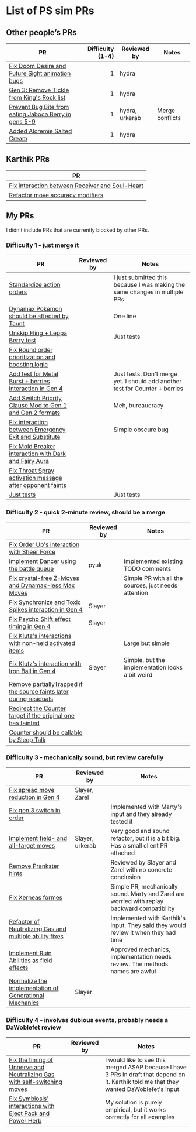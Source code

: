 # List of PS sim PRs

## Other people’s PRs

| PR | Difficulty (1-4) | Reviewed by | Notes |
| --- | ---: | --- | --- |
| [Fix Doom Desire and Future Sight animation bugs](https://github.com/smogon/pokemon-showdown/pull/11382) | 1 | hydra | |
| [Gen 3: Remove Tickle from King's Rock list](https://github.com/smogon/pokemon-showdown/pull/11479) | 1 | hydra | |
| [Prevent Bug Bite from eating Jaboca Berry in gens 5-9](https://github.com/smogon/pokemon-showdown/pull/11363) | 1 | hydra, urkerab | Merge conflicts |
| [Added Alcremie Salted Cream](https://github.com/smogon/pokemon-showdown/pull/11503) | 1 | hydra | |

## Karthik PRs
| PR |
| --- |
| [Fix interaction between Receiver and Soul-Heart](https://github.com/smogon/pokemon-showdown/pull/11299) |
| [Refactor move accuracy modifiers](https://github.com/smogon/pokemon-showdown/pull/11263) |

## My PRs

I didn’t include PRs that are currently blocked by other PRs.

### Difficulty 1 - just merge it
| PR | Reviewed by | Notes |
| --- | --- | --- |
| [Standardize action orders](https://github.com/smogon/pokemon-showdown/pull/11340) | | I just submitted this because I was making the same changes in multiple PRs |
| [Dynamax Pokemon should be affected by Taunt](https://github.com/smogon/pokemon-showdown/pull/11361) | | One line |
| [Unskip Fling + Leppa Berry test](https://github.com/smogon/pokemon-showdown/pull/10904) | | Just tests |
| [Fix Round order prioritization and boosting logic](https://github.com/smogon/pokemon-showdown/pull/10915) | | |
| [Add test for Metal Burst + berries interaction in Gen 4](https://github.com/smogon/pokemon-showdown/pull/11152) | | Just tests. Don't merge yet. I should add another test for Counter + berries |
| [Add Switch Priority Clause Mod to Gen 1 and Gen 2 formats](https://github.com/smogon/pokemon-showdown/pull/11262) | | Meh, bureaucracy |
| [Fix interaction between Emergency Exit and Substitute](https://github.com/smogon/pokemon-showdown/pull/11350) | | Simple obscure bug |
| [Fix Mold Breaker interaction with Dark and Fairy Aura](https://github.com/smogon/pokemon-showdown/pull/11370) | | |
| [Fix Throat Spray activation message after opponent faints](https://github.com/smogon/pokemon-showdown/pull/11489) | | |
| [Just tests](https://github.com/smogon/pokemon-showdown/pull/11493) | | Just tests |

### Difficulty 2 - quick 2-minute review, should be a merge
| PR | Reviewed by | Notes |
| --- | --- | --- |
| [Fix Order Up's interaction with Sheer Force](https://github.com/smogon/pokemon-showdown/pull/10891) | | |
| [Implement Dancer using the battle queue](https://github.com/smogon/pokemon-showdown/pull/10975) | pyuk | Implemented existing TODO comments |
| [Fix crystal-free Z-Moves and Dynamax-less Max Moves](https://github.com/smogon/pokemon-showdown/pull/11090) | | Simple PR with all the sources, just needs attention |
| [Fix Synchronize and Toxic Spikes interaction in Gen 4](https://github.com/smogon/pokemon-showdown/pull/11186) | Slayer | |
| [Fix Psycho Shift effect timing in Gen 4](https://github.com/smogon/pokemon-showdown/pull/11196) | Slayer | |
| [Fix Klutz's interactions with non-held activated items](https://github.com/smogon/pokemon-showdown/pull/11204) | | Large but simple |
| [Fix Klutz's interaction with Iron Ball in Gen 4](https://github.com/smogon/pokemon-showdown/pull/11205) | Slayer | Simple, but the implementation looks a bit weird |
| [Remove partiallyTrapped if the source faints later during residuals](github.com/smogon/pokemon-showdown/pull/11285) | | |
| [Redirect the Counter target if the original one has fainted](https://github.com/smogon/pokemon-showdown/pull/11383) | | |
| [Counter should be callable by Sleep Talk](https://github.com/smogon/pokemon-showdown/pull/11384) | | |

### Difficulty 3 - mechanically sound, but review carefully
| PR | Reviewed by | Notes |
| --- | --- | --- |
| [Fix spread move reduction in Gen 4](https://github.com/smogon/pokemon-showdown/pull/11180) | Slayer, Zarel | |
| [Fix gen 3 switch in order](https://github.com/smogon/pokemon-showdown/pull/11185) | | Implemented with Marty's input and they already tested it |
| [Implement field- and all-target moves](https://github.com/smogon/pokemon-showdown/pull/11211) | Slayer, urkerab | Very good and sound refactor, but it is a bit big. Has a small client PR attached |
| [Remove Prankster hints](https://github.com/smogon/pokemon-showdown/pull/11302) | | Reviewed by Slayer and Zarel with no concrete conclusion |
| [Fix Xerneas formes](https://github.com/smogon/pokemon-showdown/pull/11369) | | Simple PR, mechanically sound. Marty and Zarel are worried with replay backward compatibility |
| [Refactor of Neutralizing Gas and multiple ability fixes](https://github.com/smogon/pokemon-showdown/pull/11373) | | Implemented with Karthik's input. They said they would review it when they had time |
| [Implement Ruin Abilities as field effects](https://github.com/smogon/pokemon-showdown/pull/11371) | | Approved mechanics, implementation needs review. The methods names are awful |
| [Normalize the implementation of Generational Mechanics](https://github.com/smogon/pokemon-showdown/pull/11509) | Slayer | |

### Difficulty 4 - involves dubious events, probably needs a DaWoblefet review
| PR | Reviewed by | Notes |
| --- | --- | --- |
| [Fix the timing of Unnerve and Neutralizing Gas with self-switching moves](https://github.com/smogon/pokemon-showdown/pull/11347) | | I would like to see this merged ASAP because I have 3 PRs in draft that depend on it. Karthik told me that they wanted DaWoblefet's input |
| [Fix Symbiosis' interactions with Eject Pack and Power Herb](https://github.com/smogon/pokemon-showdown/pull/10898) | | My solution is purely empirical, but it works correctly for all examples |
